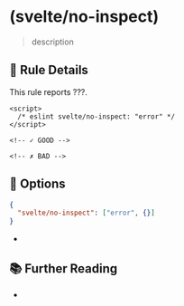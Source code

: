 # (svelte/no-inspect)

> description

## :book: Rule Details

This rule reports ???.

<ESLintCodeBlock>

<!--eslint-skip-->

```svelte
<script>
  /* eslint svelte/no-inspect: "error" */
</script>

<!-- ✓ GOOD -->

<!-- ✗ BAD -->
```

</ESLintCodeBlock>

## :wrench: Options

```json
{
  "svelte/no-inspect": ["error", {}]
}
```

-

## :books: Further Reading

-
